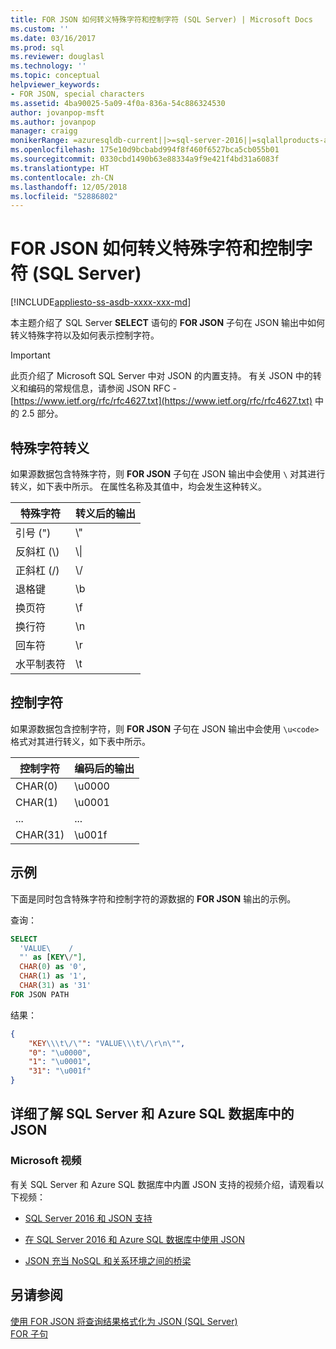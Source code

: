 ```yaml
---
title: FOR JSON 如何转义特殊字符和控制字符 (SQL Server) | Microsoft Docs
ms.custom: ''
ms.date: 03/16/2017
ms.prod: sql
ms.reviewer: douglasl
ms.technology: ''
ms.topic: conceptual
helpviewer_keywords:
- FOR JSON, special characters
ms.assetid: 4ba90025-5a09-4f0a-836a-54c886324530
author: jovanpop-msft
ms.author: jovanpop
manager: craigg
monikerRange: =azuresqldb-current||>=sql-server-2016||=sqlallproducts-allversions||>=sql-server-linux-2017||=azuresqldb-mi-current
ms.openlocfilehash: 175e10d9bcbabd994f8f460f6527bca5cb055b01
ms.sourcegitcommit: 0330cbd1490b63e88334a9f9e421f4bd31a6083f
ms.translationtype: HT
ms.contentlocale: zh-CN
ms.lasthandoff: 12/05/2018
ms.locfileid: "52886802"
---
```

# <a name="how-for-json-escapes-special-characters-and-control-characters-sql-server"></a>FOR JSON 如何转义特殊字符和控制字符 (SQL Server)
[!INCLUDE[appliesto-ss-asdb-xxxx-xxx-md](../../includes/appliesto-ss-asdb-xxxx-xxx-md.md)]

  本主题介绍了 SQL Server **SELECT** 语句的 **FOR JSON** 子句在 JSON 输出中如何转义特殊字符以及如何表示控制字符。  

> [!IMPORTANT]
> 此页介绍了 Microsoft SQL Server 中对 JSON 的内置支持。 有关 JSON 中的转义和编码的常规信息，请参阅 JSON RFC - [https://www.ietf.org/rfc/rfc4627.txt](https://www.ietf.org/rfc/rfc4627.txt) 中的 2.5 部分。

## <a name="escaping-of-special-characters"></a>特殊字符转义  
如果源数据包含特殊字符，则 **FOR JSON** 子句在 JSON 输出中会使用 `\` 对其进行转义，如下表中所示。 在属性名称及其值中，均会发生这种转义。  
  
|**特殊字符**|**转义后的输出**|  
|---------------------------|--------------------------|  
|引号 (")|\\"|  
|反斜杠 (\\)|\\\|  
|正斜杠 (/)|\\/|  
|退格键|\b|  
|换页符|\f|  
|换行符|\n|  
|回车符|\r|  
|水平制表符|\t|  
  
## <a name="control-characters"></a>控制字符  
如果源数据包含控制字符，则 **FOR JSON** 子句在 JSON 输出中会使用 `\u<code>` 格式对其进行转义，如下表中所示。  
  
|**控制字符**|**编码后的输出**|  
|---------------------------|--------------------------|  
|CHAR(0)|\u0000|  
|CHAR(1)|\u0001|  
|...|...|  
|CHAR(31)|\u001f|  
  
## <a name="example"></a>示例  
 下面是同时包含特殊字符和控制字符的源数据的 **FOR JSON** 输出的示例。  
  
 查询：  
  
```sql  
SELECT  
  'VALUE\    /  
  "' as [KEY\/"],  
  CHAR(0) as '0',  
  CHAR(1) as '1',  
  CHAR(31) as '31'  
FOR JSON PATH  
```  
  
 结果：  
  
```json  
{
    "KEY\\\t\/\"": "VALUE\\\t\/\r\n\"",
    "0": "\u0000",
    "1": "\u0001",
    "31": "\u001f"
}
```  

## <a name="learn-more-about-json-in-sql-server-and-azure-sql-database"></a>详细了解 SQL Server 和 Azure SQL 数据库中的 JSON  
  
### <a name="microsoft-videos"></a>Microsoft 视频

有关 SQL Server 和 Azure SQL 数据库中内置 JSON 支持的视频介绍，请观看以下视频：

-   [SQL Server 2016 和 JSON 支持](https://channel9.msdn.com/Shows/Data-Exposed/SQL-Server-2016-and-JSON-Support)

-   [在 SQL Server 2016 和 Azure SQL 数据库中使用 JSON](https://channel9.msdn.com/Shows/Data-Exposed/Using-JSON-in-SQL-Server-2016-and-Azure-SQL-Database)

-   [JSON 充当 NoSQL 和关系环境之间的桥梁](https://channel9.msdn.com/events/DataDriven/SQLServer2016/JSON-as-a-bridge-betwen-NoSQL-and-relational-worlds)
  
## <a name="see-also"></a>另请参阅  
 [使用 FOR JSON 将查询结果格式化为 JSON &#40;SQL Server&#41;](../../relational-databases/json/format-query-results-as-json-with-for-json-sql-server.md)  
[FOR 子句](../../t-sql/queries/select-for-clause-transact-sql.md)
